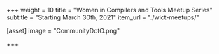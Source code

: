 +++
weight = 10
title = "Women in Compilers and Tools Meetup Series"
subtitle = "Starting March 30th, 2021"
item_url = "./wict-meetups/"

[asset]
  image = "CommunityDotO.png"

+++
